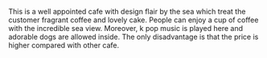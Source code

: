 This is a well appointed cafe with design flair by the sea which treat the customer fragrant coffee and lovely cake. People can enjoy a cup of coffee with the incredible sea view. Moreover, k pop music is played here and adorable dogs are allowed inside. The only disadvantage is that the price is higher compared with other cafe.
